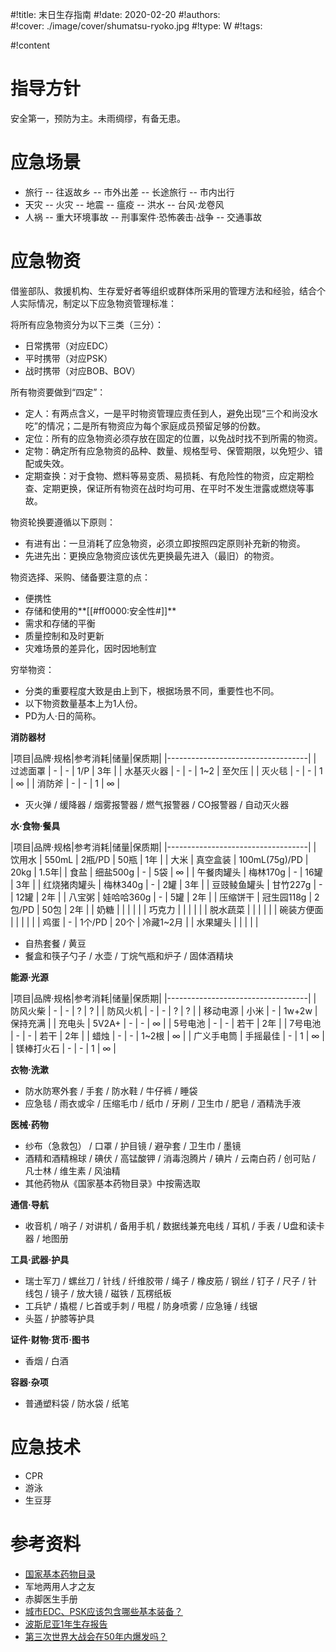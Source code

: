 #!title:    末日生存指南
#!date:     2020-02-20
#!authors:  
#!cover:    ./image/cover/shumatsu-ryoko.jpg
#!type:     W
#!tags:     

#!content

# 指导方针

安全第一，预防为主。未雨绸缪，有备无患。

# 应急场景

- 旅行
-- 往返故乡
-- 市外出差
-- 长途旅行
-- 市内出行
- 天灾
-- 火灾
-- 地震
-- 瘟疫
-- 洪水
-- 台风·龙卷风
- 人祸
-- 重大环境事故
-- 刑事案件·恐怖袭击·战争
-- 交通事故

# 应急物资

借鉴部队、救援机构、生存爱好者等组织或群体所采用的管理方法和经验，结合个人实际情况，制定以下应急物资管理标准：

将所有应急物资分为以下三类（三分）：

- 日常携带（对应EDC）
- 平时携带（对应PSK）
- 战时携带（对应BOB、BOV）

所有物资要做到“四定”：

- 定人：有两点含义，一是平时物资管理应责任到人，避免出现“三个和尚没水吃”的情况；二是所有物资应为每个家庭成员预留足够的份数。
- 定位：所有的应急物资必须存放在固定的位置，以免战时找不到所需的物资。
- 定物：确定所有应急物资的品种、数量、规格型号、保管期限，以免短少、错配或失效。
- 定期查换：对于食物、燃料等易变质、易损耗、有危险性的物资，应定期检查、定期更换，保证所有物资在战时均可用、在平时不发生泄露或燃烧等事故。

物资轮换要遵循以下原则：

- 有进有出：一旦消耗了应急物资，必须立即按照四定原则补充新的物资。
- 先进先出：更换应急物资应该优先更换最先进入（最旧）的物资。

物资选择、采购、储备要注意的点：

- 便携性
- 存储和使用的**[[#ff0000:安全性#]]**
- 需求和存储的平衡
- 质量控制和及时更新
- 灾难场景的差异化，因时因地制宜

穷举物资：

+ 分类的重要程度大致是由上到下，根据场景不同，重要性也不同。
+ 以下物资数量基本上为1人份。
+ PD为人·日的简称。

**消防器材**

|项目|品牌·规格|参考消耗|储量|保质期|
|-----------------------------------|
| 过滤面罩 | - | - | 1/P | 3年 |
| 水基灭火器 | - | - | 1~2 | 至欠压 |
| 灭火毯 | - | - | 1 | ∞ |
| 消防斧 | - | - | 1 | ∞ |

- 灭火弹 / 缓降器 / 烟雾报警器 / 燃气报警器 / CO报警器 / 自动灭火器

**水·食物·餐具**

|项目|品牌·规格|参考消耗|储量|保质期|
|-----------------------------------|
| 饮用水       | 550mL      | 2瓶/PD | 50瓶 | 1年 |
| 大米         | 真空盒装   | 100mL(75g)/PD | 20kg | 1.5年|
| 食盐         | 细盐500g   | - | 5袋 | ∞ |
| 午餐肉罐头   | 梅林170g   | - | 16罐 | 3年 |
| 红烧猪肉罐头 | 梅林340g   | - | 2罐 | 3年 |
| 豆豉鲮鱼罐头 | 甘竹227g   | - | 12罐 | 2年 |
| 八宝粥       | 娃哈哈360g | - | 5罐 | 2年 |
| 压缩饼干     | 冠生园118g | 2包/PD | 50包 | 2年 |
| 奶糖         |  |  |  |  |
| 巧克力       |  |  |  |  |
| 脱水蔬菜     |  |  |  |  |
| 碗装方便面   |  |  |  |  |
| 鸡蛋         | - | 1个/PD | 20个 | 冷藏1~2月 |
| 水果罐头     |  |  |  |  |

- 自热套餐 / 黄豆
- 餐盒和筷子勺子 / 水壶 / 丁烷气瓶和炉子 / 固体酒精块

**能源·光源**

|项目|品牌·规格|参考消耗|储量|保质期|
|-----------------------------------|
| 防风火柴 | - | - | ? | ? |
| 防风火机 | - | - | ? | ? |
| 移动电源 | 小米 | - | 1w+2w | 保持充满 |
| 充电头 | 5V2A+ | - | - | ∞ |
| 5号电池 | - | - | 若干 | 2年 |
| 7号电池 | - | - | 若干 | 2年 |
| 蜡烛 | - | - | 1~2根 | ∞ |
| 广义手电筒 | 手摇最佳 | - | 1 | ∞ |
| 镁棒打火石 | - | - | 1 | ∞ |

**衣物·洗漱**

- 防水防寒外套 / 手套 / 防水鞋 / 牛仔裤 / 睡袋
- 应急毯 / 雨衣或伞 / 压缩毛巾 / 纸巾 / 牙刷 / 卫生巾 / 肥皂 / 酒精洗手液

**医械·药物**

- 纱布（急救包） / 口罩 / 护目镜 / 避孕套 / 卫生巾 / 墨镜
- 酒精和酒精棉球 / 碘伏 / 高锰酸钾 / 消毒泡腾片 / 碘片 / 云南白药 / 创可贴 / 凡士林 / 维生素 / 风油精
- 其他药物从《国家基本药物目录》中按需选取

**通信·导航**

- 收音机 / 哨子 / 对讲机 / 备用手机 / 数据线兼充电线 / 耳机 / 手表 / U盘和读卡器 / 地图册

**工具·武器·护具**

- 瑞士军刀 / 螺丝刀 / 针线 / 纤维胶带 / 绳子 / 橡皮筋 / 钢丝 / 钉子 / 尺子 / 针线包 / 镜子 / 放大镜 / 磁铁 / 瓦楞纸板
- 工兵铲 / 撬棍 / 匕首或手刺 / 甩棍 / 防身喷雾 / 应急锤 / 线锯
- 头盔 / 护膝等护具

**证件·财物·货币·图书**

- 香烟 / 白酒

**容器·杂项**

- 普通塑料袋 / 防水袋 / 纸笔

# 应急技术

- CPR
- 游泳
- 生豆芽

# 参考资料

- [国家基本药物目录](http://www.nhc.gov.cn/wjw/jbywml/list.shtml)
- 军地两用人才之友
- 赤脚医生手册
- [城市EDC、PSK应该包含哪些基本装备？](https://www.zhihu.com/question/19808099)
- [波斯尼亚1年生存报告](https://www.douban.com/group/topic/30893091/)
- [第三次世界大战会在50年内爆发吗？](https://www.zhihu.com/question/28974835/answer/1028502892)
